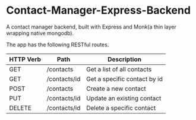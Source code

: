 Contact-Manager-Express-Backend
===============================

A contact manager backend, built with Express and Monk(a thin layer wrapping native mongodb). 

The app has the following RESTful routes. 

HTTP Verb | Path | Description
---  | --- | ---
GET  | /contacts | Get a list of all contacts
GET  | /contacts/id | Get a specific contact by id
POST | /contacts | Create a new contact
PUT | /contacts/id | Update an existing contact
DELETE | /contacts/id | Delete a specific contact


